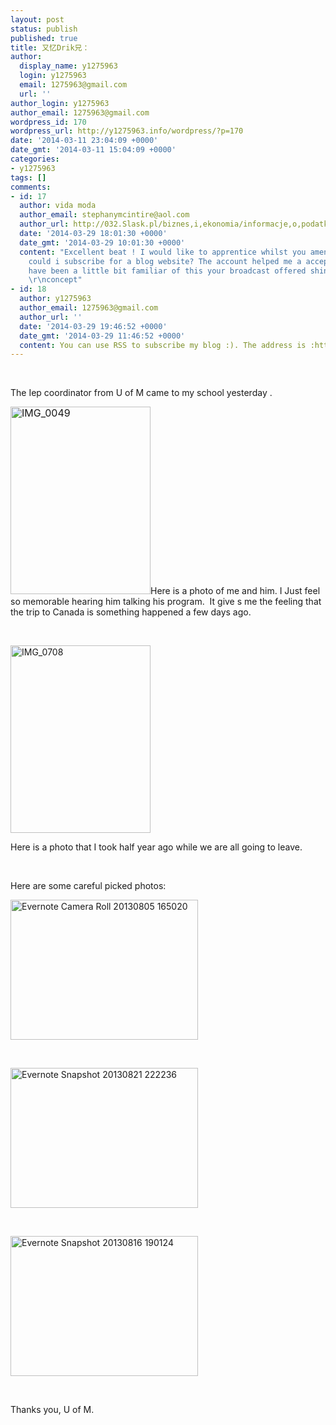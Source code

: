 ```yaml
---
layout: post
status: publish
published: true
title: 又忆Drik兄：
author:
  display_name: y1275963
  login: y1275963
  email: 1275963@gmail.com
  url: ''
author_login: y1275963
author_email: 1275963@gmail.com
wordpress_id: 170
wordpress_url: http://y1275963.info/wordpress/?p=170
date: '2014-03-11 23:04:09 +0000'
date_gmt: '2014-03-11 15:04:09 +0000'
categories:
- y1275963
tags: []
comments:
- id: 17
  author: vida moda
  author_email: stephanymcintire@aol.com
  author_url: http://032.Slask.pl/biznes,i,ekonomia/informacje,o,podatkach,s,803/
  date: '2014-03-29 18:01:30 +0000'
  date_gmt: '2014-03-29 10:01:30 +0000'
  content: "Excellent beat ! I would like to apprentice whilst you amend your website,\r\nhow
    could i subscribe for a blog website? The account helped me a acceptable deal.\r\nI
    have been a little bit familiar of this your broadcast offered shiny transparent
    \r\nconcept"
- id: 18
  author: y1275963
  author_email: 1275963@gmail.com
  author_url: ''
  date: '2014-03-29 19:46:52 +0000'
  date_gmt: '2014-03-29 11:46:52 +0000'
  content: You can use RSS to subscribe my blog :). The address is :http://y1275963.info/wordpress/?feed=rss2
---
```

<p>&nbsp;</p>
<p>The Iep coordinator from U of M came to my school yesterday .</p>
<p><img class="alignnone size-medium wp-image-171" style="font-size: 1rem; line-height: 1;" alt="IMG_0049" src="http://googledrive.com/host/0B6Io4fF4zXvDTnBFeXRBM0Vja3c/images/2014/03/IMG_0049-224x300.jpg" width="224" height="300" />Here is a photo of me and him. I Just feel so memorable hearing him talking his program.  It give s me the feeling that the trip to Canada is something happened a few days ago.</p>
<p>&nbsp;</p>
<p><a href="http://googledrive.com/host/0B6Io4fF4zXvDTnBFeXRBM0Vja3c/images/2014/03/IMG_0708.jpg"><img class="alignnone size-medium wp-image-172" alt="IMG_0708" src="http://googledrive.com/host/0B6Io4fF4zXvDTnBFeXRBM0Vja3c/images/2014/03/IMG_0708-224x300.jpg" width="224" height="300" /></a></p>
<p>Here is a photo that I took half year ago while we are all going to leave.</p>
<p>&nbsp;</p>
<p>Here are some careful picked photos:</p>
<p><a href="http://googledrive.com/host/0B6Io4fF4zXvDTnBFeXRBM0Vja3c/images/2014/03/Evernote-Camera-Roll-20130805-165020.jpg"><img alt="Evernote Camera Roll 20130805 165020" src="http://googledrive.com/host/0B6Io4fF4zXvDTnBFeXRBM0Vja3c/images/2014/03/Evernote-Camera-Roll-20130805-165020-300x224.jpg" width="300" height="224" /></a></p>
<p>&nbsp;</p>
<p><a href="http://googledrive.com/host/0B6Io4fF4zXvDTnBFeXRBM0Vja3c/images/2014/03/Evernote-Snapshot-20130821-222236.jpg"><img alt="Evernote Snapshot 20130821 222236" src="http://googledrive.com/host/0B6Io4fF4zXvDTnBFeXRBM0Vja3c/images/2014/03/Evernote-Snapshot-20130821-222236-300x224.jpg" width="300" height="224" /></a></p>
<p>&nbsp;</p>
<p><a href="http://googledrive.com/host/0B6Io4fF4zXvDTnBFeXRBM0Vja3c/images/2014/03/Evernote-Snapshot-20130816-190124.jpg"><img alt="Evernote Snapshot 20130816 190124" src="http://googledrive.com/host/0B6Io4fF4zXvDTnBFeXRBM0Vja3c/images/2014/03/Evernote-Snapshot-20130816-190124-300x224.jpg" width="300" height="224" /></a></p>
<p>&nbsp;</p>
<p>Thanks you, U of M.</p>
<p>&nbsp;</p>
<p>&nbsp;</p>
<p>&nbsp;</p>
